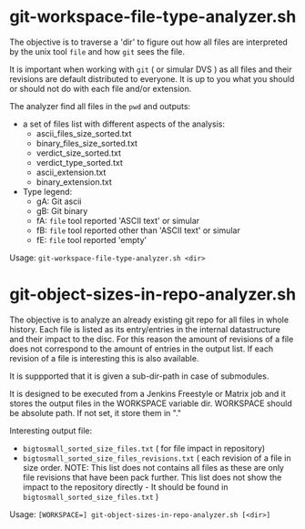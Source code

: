 # git-workspace-file-type-analyzer.sh

The objective is to traverse a 'dir' to figure out how all files are interpreted by the unix tool `file` and how `git` sees the file.

It is important when working with `git` ( or simular DVS ) as all files and their revisions are default distributed to everyone. It is up to you what you should or should not do with each file and/or extension.

The analyzer find all files in the `pwd` and outputs:
* a set of files list with different aspects of the analysis:
  * ascii_files_size_sorted.txt
  * binary_files_size_sorted.txt
  * verdict_size_sorted.txt
  * verdict_type_sorted.txt
  * ascii_extension.txt
  * binary_extension.txt
* Type legend:
  * gA: Git ascii
  * gB: Git binary 
  * fA: `file` tool reported 'ASCII text' or simular
  * fB: `file` tool reported other than 'ASCII text' or simular
  * fE: `file` tool reported 'empty'

Usage: `git-workspace-file-type-analyzer.sh <dir>`

# git-object-sizes-in-repo-analyzer.sh

The objective is to analyze an already existing git repo for all files in whole history. Each file is listed as its entry/entries in the internal datastructure and their impact to the disc. For this reason the amount of revisions of a file does not correspond to the amount of entries in the output list. If each revision of a file is interesting this is also available.

It is suppported that it is given a sub-dir-path in case of submodules.

It is designed to be executed from a Jenkins Freestyle or Matrix job and it stores the output files in the WORKSPACE variable dir. WORKSPACE should be absolute path. If not set, it store them in "."

Interesting output file:
* `bigtosmall_sorted_size_files.txt` ( for file impact in repository)
* `bigtosmall_sorted_size_files_revisions.txt` ( each revision of a file in size order. NOTE: This list does not contains all files as these are only file revisions that have been pack further. This list does not show the impact to the repository directly - It should be found in `bigtosmall_sorted_size_files.txt` )

Usage: `[WORKSPACE=`<absolute-path>`] git-object-sizes-in-repo-analyzer.sh [<dir>]`


